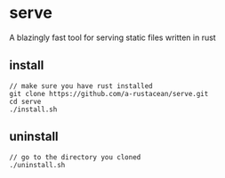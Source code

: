 # serve
A blazingly fast tool for serving static files written in rust

## install

```
// make sure you have rust installed
git clone https://github.com/a-rustacean/serve.git
cd serve
./install.sh
```

## uninstall

```
// go to the directory you cloned
./uninstall.sh
```
